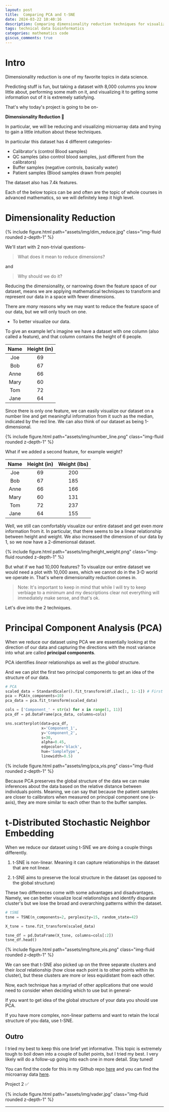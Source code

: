 ```yaml
---
layout: post
title:  Comparing PCA and t-SNE
date: 2024-03-22 10:40:16
description: Comparing dimensionality reduction techniques for visualizing microarray data
tags: technical data bioinformatics
categories: mathematics code
giscus_comments: true
---
```


# Intro

Dimensionality reduction is one of my favorite topics in data science.

Predicting stuff is fun, but taking a dataset with 8,000 columns you know little about, performing some math on it, and visualizing it to getting some information out of it is extremely satisfying.

That's why today's project is going to be on-

**Dimensionality Reduction 🎉**

In particular, we will be reducing and visualizing microarray data and trying to gain a little intuition about these techniques.

In particular this dataset has 4 different categories-

- Calibrator's (control Blood samples)
- QC samples (also control blood samples, just different from the calibrators)
- Buffer samples (negative controls, basically water)
- Patient samples (Blood samples drawn from people)

The dataset also has 7.4k features.

Each of the below topics can be and often are the topic of whole courses in advanced mathematics, so we will definitely keep it high level.

# Dimensionality Reduction

<div class="row mt-3">
   <div class="col-sm mt-3 mt-md-0">
       {% include figure.html path="assets/img/dim_reduce.jpg" class="img-fluid rounded z-depth-1" %}
   </div>
</div>

We'll start with 2 non-trivial questions-

> What does it mean to reduce dimensions?

and

> Why should we do it?

Reducing the dimensionality, or narrowing down the feature space of our dataset, means we are applying mathematical techniques to transform and represent our data in a space with fewer dimensions.

There are _many_ reasons why we may want to reduce the feature space of our data, but we will only touch on one.

- To better visualize our data.

To give an example let's imagine we have a dataset with one column (also called a feature), and that column contains the height of 6 people.

| Name | Height (in) |
|:----:|:-----------:|
| Joe  |     69      |
| Bob  |     67      |
| Anne |     66      |
| Mary |     60      |
| Tom  |     72      |
| Jane |     64      |

Since there is only one feature, we can easily visualize our dataset on a number line and get meaningful information from it such as the median, indicated by the red line. We can also think of our dataset as being 1-dimensional.

<div class="row mt-3">
   <div class="col-sm mt-3 mt-md-0">
       {% include figure.html path="assets/img/number_line.png" class="img-fluid rounded z-depth-1" %}
   </div>
</div>

What if we added a second feature, for example weight? 

| Name | Height (in) | Weight (lbs) |
|:----:|:-----------:|:------------:|
| Joe  |     69      |     200      |
| Bob  |     67      |     185      |
| Anne |     66      |     166      |
| Mary |     60      |     131      |
| Tom  |     72      |     237      |
| Jane |     64      |     155      |

Well, we still can comfortably visualize our entire dataset and get even _more_ information from it. In particular, that there seems to be a linear relationship between height and weight. We also increased the dimension of our data by 1, so we now have a 2-dimenionsal dataset.

<div class="row mt-3">
   <div class="col-sm mt-3 mt-md-0">
       {% include figure.html path="assets/img/height_weight.png" class="img-fluid rounded z-depth-1" %}
   </div>
</div>

But what if we had 10,000 features? To visualize our entire dataset we would need a plot with 10,000 axes, which we cannot do in the 3-D world we operate in. That's where dimensionality reduction comes in.

> Note: It's important to keep in mind that while I will try to keep verbiage to a minimum and my descriptions clear not everything will immediately make sense, and that's ok.

Let's dive into the 2 techniques.

# Principal Component Analysis (PCA)

When we reduce our dataset using PCA we are essentially looking at the direction of our data and capturing the directions with the most variance into what are called **principal components**. 

PCA identifies _linear_ relationships as well as the _global_ structure.

And we can plot the first two principal components to get an idea of the structure of our data.

```python
# PCA
scaled_data = StandardScaler().fit_transform(df.iloc[:, 1:-1]) # First row is categorical data
pca = PCA(n_components=10)
pca_data = pca.fit_transform(scaled_data)

cols = ['Component_' + str(x) for x in range(1, 11)]
pca_df = pd.DataFrame(pca_data, columns=cols)

sns.scatterplot(data=pca_df,
                x='Component_1', 
                y='Component_2', 
                s=30, 
                alpha=0.45, 
                edgecolor='black',
                hue='SampleType', 
                linewidth=0.5)
```
<div class="row mt-3">
   <div class="col-sm mt-3 mt-md-0">
       {% include figure.html path="assets/img/pca_vis.png" class="img-fluid rounded z-depth-1" %}
   </div>
</div>

Because PCA preserves the global structure of the data we can make inferences about the data based on the relative distance between individuals points. Meaning, we can say that because the patient samples are closer to calibrators when measured on principal component one (x-axis), they are more similar to each other than to the buffer samples.

# t-Distributed Stochastic Neighbor Embedding

When we reduce our dataset using t-SNE we are doing a couple things differently.

1. t-SNE is non-linear. Meaning it can capture relationships in the dataset that are not linear.

2. t-SNE aims to preserve the local structure in the dataset (as opposed to the global structure)

These two differences come with some advantages and disadvantages. Namely, we can better visualize local relationships and identify disparate cluster's but we lose the broad and overarching patterns within the dataset.

```python
# tSNE
tsne = TSNE(n_components=2, perplexity=15, random_state=42)

X_tsne = tsne.fit_transform(scaled_data)

tsne_df = pd.DataFrame(X_tsne, columns=cols[:2])
tsne_df.head()
```

<div class="row mt-3">
    <div class="col-sm mt-3 mt-md-0">
        {% include figure.html path="assets/img/tsne_vis.png" class="img-fluid rounded z-depth-1" %}
    </div>
</div>

We can see that t-SNE also picked up on the three separate clusters and their *local* relationship (how close each point is to other points within its cluster), but these clusters are more or less equidistant from each other.

Now, each technique has a myriad of other applications that one would need to consider when deciding which to use but in general-

If you want to get idea of the global structure of your data you should use PCA. 

If you have more complex, non-linear patterns and want to retain the local structure of you data, use t-SNE.

## Outro
I tried my best to keep this one brief yet informative. This topic is extremely tough to boil down into a couple of bullet points, but I tried my best. I very likely will do a follow-up going into each one in more detail. Stay tuned! 

You can find the code for this in my Github repo [here](https://github.com/jonathjd/thirty_projects) and you can find the microarray data [here](https://github.com/SomaLogic/SomaLogic-Data).

Project 2 ✅

<div class="row mt-3">
    <div class="col-sm mt-3 mt-md-0">
        {% include figure.html path="assets/img/vader.jpg" class="img-fluid rounded z-depth-1" %}
    </div>
</div>

<script type="text/javascript" src="https://cdnjs.buymeacoffee.com/1.0.0/button.prod.min.js" data-name="bmc-button" data-slug="jdickinson" data-color="#5F7FFF" data-emoji=""  data-font="Lato" data-text="Buy me a coffee" data-outline-color="#000000" data-font-color="#ffffff" data-coffee-color="#FFDD00" ></script>

<hr>
